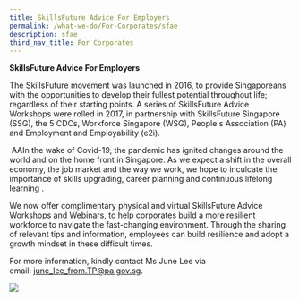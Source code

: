 ```yaml
---
title: SkillsFuture Advice For Employers
permalink: /what-we-do/For-Corporates/sfae
description: sfae
third_nav_title: For Corporates
---
```

**SkillsFuture Advice For Employers**

The SkillsFuture movement was launched in 2016, to provide Singaporeans with the opportunities to develop their fullest potential throughout life; regardless of their starting points. A series of SkillsFuture Advice Workshops were rolled in 2017, in partnership with SkillsFuture Singapore (SSG), the 5 CDCs, Workforce Singapore (WSG), People's Association (PA) and Employment and Employability (e2i).

 AAIn the wake of Covid-19, the pandemic has ignited changes around the world and on the home front in Singapore. As we expect a shift in the overall economy, the job market and the way we work, we hope to inculcate the importance of skills upgrading, career planning and continuous lifelong learning .

We now offer complimentary physical and virtual SkillsFuture Advice Workshops and Webinars, to help corporates build a more resilient workforce to navigate the fast-changing environment. Through the sharing of relevant tips and information, employees can build resilience and adopt a growth mindset in these difficult times.

For more information, kindly contact Ms June Lee via email: [june\_lee\_from.TP@pa.gov.sg](mailto:june_lee_from.TP@pa.gov.sg).

![](https://www.cdc.gov.sg/images/librariesprovider6/images-swcdc/sfa-for-corporates.png?sfvrsn=4da4997f_1)